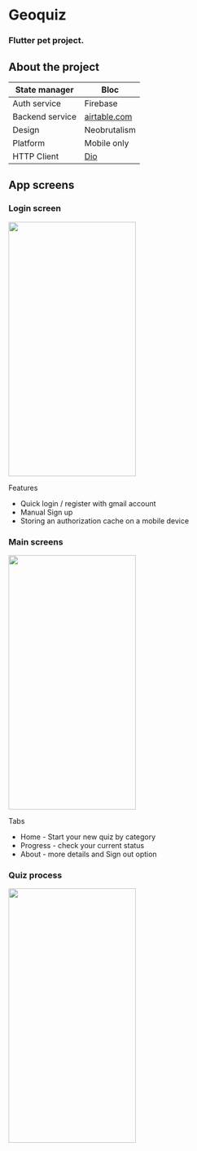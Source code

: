 # Geoquiz

### Flutter pet project.

## About the project

| State manager   | Bloc                                       |
|-----------------|--------------------------------------------|
| Auth service    | Firebase                                   |
| Backend service | [airtable.com](https://airtable.com/)      |
| Design          | Neobrutalism                               |
| Platform        | Mobile only                                |
| HTTP Client     | [Dio](https://github.com/flutterchina/dio) |

## App screens
### Login screen
<img src="https://user-images.githubusercontent.com/36426291/179362087-29a213d2-7e4b-4c91-a95d-5c11c5772ab8.png" width="250" height="500">

Features 
- Quick login / register with gmail account
- Manual Sign up
- Storing an authorization cache on a mobile device

### Main screens

<img src="https://user-images.githubusercontent.com/36426291/179363474-2f5fc40d-3767-468e-aeee-0624d1def735.gif" width="250" height="500">

Tabs
- Home - Start your new quiz by category
- Progress - check your current status
- About - more details and Sign out option

### Quiz process
<img src="https://user-images.githubusercontent.com/36426291/179363966-d566f3b7-17db-4d8a-a479-26b4429837a9.gif" width="250" height="500">